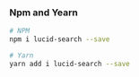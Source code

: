 ### Npm and Yearn

```bash
# NPM
npm i lucid-search --save

# Yarn
yarn add i lucid-search --save
```
